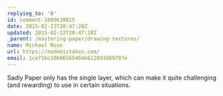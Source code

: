 ```yaml
---
replying_to: '6'
id: comment-1869638815
date: 2015-02-22T20:47:28Z
updated: 2015-02-22T20:47:28Z
_parent: /mastering-paper/drawing-textures/
name: Michael Rose
url: https://mademistakes.com/
email: 1ce71bc10b86565464b612093d89707e
---
```


Sadly Paper only has the single layer, which can make it quite challenging (and rewarding)
to use in certain situations.
